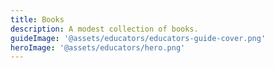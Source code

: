 ```yaml
---
title: Books
description: A modest collection of books.
guideImage: '@assets/educators/educators-guide-cover.png'
heroImage: '@assets/educators/hero.png'
---
```

